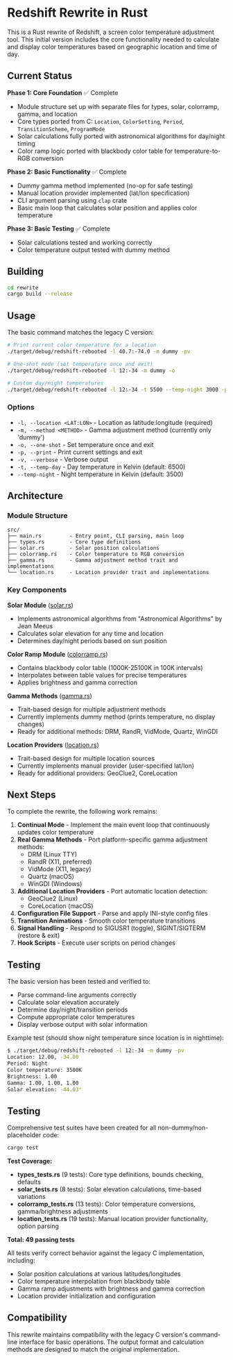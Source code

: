 # Redshift Rewrite in Rust

This is a Rust rewrite of Redshift, a screen color temperature adjustment tool. This initial version includes the core functionality needed to calculate and display color temperatures based on geographic location and time of day.

## Current Status

**Phase 1: Core Foundation** ✅ Complete
- Module structure set up with separate files for types, solar, colorramp, gamma, and location
- Core types ported from C: `Location`, `ColorSetting`, `Period`, `TransitionScheme`, `ProgramMode`
- Solar calculations fully ported with astronomical algorithms for day/night timing
- Color ramp logic ported with blackbody color table for temperature-to-RGB conversion

**Phase 2: Basic Functionality** ✅ Complete
- Dummy gamma method implemented (no-op for safe testing)
- Manual location provider implemented (lat/lon specification)
- CLI argument parsing using `clap` crate
- Basic main loop that calculates solar position and applies color temperature

**Phase 3: Basic Testing** ✅ Complete
- Solar calculations tested and working correctly
- Color temperature output tested with dummy method

## Building

```bash
cd rewrite
cargo build --release
```

## Usage

The basic command matches the legacy C version:

```bash
# Print current color temperature for a location
./target/debug/redshift-rebooted -l 40.7:-74.0 -m dummy -pv

# One-shot mode (set temperature once and exit)
./target/debug/redshift-rebooted -l 12:-34 -m dummy -o

# Custom day/night temperatures
./target/debug/redshift-rebooted -l 12:-34 -t 5500 --temp-night 3000 -p
```

### Options

- `-l, --location <LAT:LON>` - Location as latitude:longitude (required)
- `-m, --method <METHOD>` - Gamma adjustment method (currently only 'dummy')
- `-o, --one-shot` - Set temperature once and exit
- `-p, --print` - Print current settings and exit
- `-v, --verbose` - Verbose output
- `-t, --temp-day` - Day temperature in Kelvin (default: 6500)
- `--temp-night` - Night temperature in Kelvin (default: 3500)

## Architecture

### Module Structure

```
src/
├── main.rs         - Entry point, CLI parsing, main loop
├── types.rs        - Core type definitions
├── solar.rs        - Solar position calculations
├── colorramp.rs    - Color temperature to RGB conversion
├── gamma.rs        - Gamma adjustment method trait and implementations
└── location.rs     - Location provider trait and implementations
```

### Key Components

**Solar Module** ([solar.rs](src/solar.rs))
- Implements astronomical algorithms from "Astronomical Algorithms" by Jean Meeus
- Calculates solar elevation for any time and location
- Determines day/night periods based on sun position

**Color Ramp Module** ([colorramp.rs](src/colorramp.rs))
- Contains blackbody color table (1000K-25100K in 100K intervals)
- Interpolates between table values for precise temperatures
- Applies brightness and gamma correction

**Gamma Methods** ([gamma.rs](src/gamma.rs))
- Trait-based design for multiple adjustment methods
- Currently implements dummy method (prints temperature, no display changes)
- Ready for additional methods: DRM, RandR, VidMode, Quartz, WinGDI

**Location Providers** ([location.rs](src/location.rs))
- Trait-based design for multiple location sources
- Currently implements manual provider (user-specified lat/lon)
- Ready for additional providers: GeoClue2, CoreLocation

## Next Steps

To complete the rewrite, the following work remains:

1. **Continual Mode** - Implement the main event loop that continuously updates color temperature
2. **Real Gamma Methods** - Port platform-specific gamma adjustment methods:
   - DRM (Linux TTY)
   - RandR (X11, preferred)
   - VidMode (X11, legacy)
   - Quartz (macOS)
   - WinGDI (Windows)
3. **Additional Location Providers** - Port automatic location detection:
   - GeoClue2 (Linux)
   - CoreLocation (macOS)
4. **Configuration File Support** - Parse and apply INI-style config files
5. **Transition Animations** - Smooth color temperature transitions
6. **Signal Handling** - Respond to SIGUSR1 (toggle), SIGINT/SIGTERM (restore & exit)
7. **Hook Scripts** - Execute user scripts on period changes

## Testing

The basic version has been tested and verified to:
- Parse command-line arguments correctly
- Calculate solar elevation accurately
- Determine day/night/transition periods
- Compute appropriate color temperatures
- Display verbose output with solar information

Example test (should show night temperature since location is in nighttime):
```bash
$ ./target/debug/redshift-rebooted -l 12:-34 -m dummy -pv
Location: 12.00, -34.00
Period: Night
Color temperature: 3500K
Brightness: 1.00
Gamma: 1.00, 1.00, 1.00
Solar elevation: -44.03°
```

## Testing

Comprehensive test suites have been created for all non-dummy/non-placeholder code:

```bash
cargo test
```

**Test Coverage:**
- **types_tests.rs** (9 tests): Core type definitions, bounds checking, defaults
- **solar_tests.rs** (8 tests): Solar elevation calculations, time-based variations
- **colorramp_tests.rs** (13 tests): Color temperature conversions, gamma/brightness adjustments
- **location_tests.rs** (19 tests): Manual location provider functionality, option parsing

**Total: 49 passing tests**

All tests verify correct behavior against the legacy C implementation, including:
- Solar position calculations at various latitudes/longitudes
- Color temperature interpolation from blackbody table
- Gamma ramp adjustments with brightness and gamma correction
- Location provider initialization and configuration

## Compatibility

This rewrite maintains compatibility with the legacy C version's command-line interface for basic operations. The output format and calculation methods are designed to match the original implementation.
